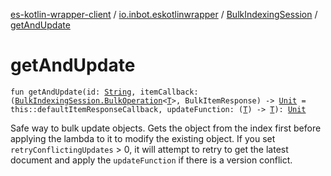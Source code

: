 [es-kotlin-wrapper-client](../../index.md) / [io.inbot.eskotlinwrapper](../index.md) / [BulkIndexingSession](index.md) / [getAndUpdate](./get-and-update.md)

# getAndUpdate

`fun getAndUpdate(id: `[`String`](https://kotlinlang.org/api/latest/jvm/stdlib/kotlin/-string/index.html)`, itemCallback: (`[`BulkIndexingSession.BulkOperation`](-bulk-operation/index.md)`<`[`T`](index.md#T)`>, BulkItemResponse) -> `[`Unit`](https://kotlinlang.org/api/latest/jvm/stdlib/kotlin/-unit/index.html)` = this::defaultItemResponseCallback, updateFunction: (`[`T`](index.md#T)`) -> `[`T`](index.md#T)`): `[`Unit`](https://kotlinlang.org/api/latest/jvm/stdlib/kotlin/-unit/index.html)

Safe way to bulk update objects. Gets the object from the index first before applying the lambda to it to modify the existing object. If you set `retryConflictingUpdates` &gt; 0, it will attempt to retry to get the latest document and apply the `updateFunction` if there is a version conflict.

